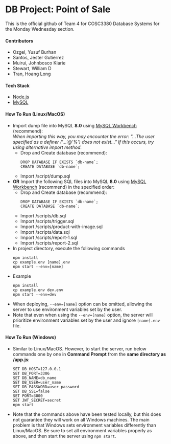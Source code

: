 # DB Project: Point of Sale

This is the official github of Team 4 for COSC3380 Database Systems for the Monday Wednesday section.

#### Contributors
- Ozgel, Yusuf Burhan
- Santos, Jester Gutierrez
- Muirui, Johnbosco Kiarie
- Stewart, William D
- Tran, Hoang Long
#### Tech Stack
- [Node.js](https://nodejs.org/en)
- [MySQL](https://www.mysql.com/)
#### How To Run (Linux/MacOS)
- Import dump file into MySQL **8.0** using [MySQL Workbench](https://www.mysql.com/products/workbench/) (recommend): <br>
*When importing this way, you may encounter the error:
"...The user specified as a definer ('...'@'%') does not exist..."
If this occurs, try using alternative import method.*
    - Drop and Create database (recommend):
        ```
        DROP DATABASE IF EXISTS `db-name`;
        CREATE DATABASE `db-name`;
        ```
    - Import /script/dump.sql
- **OR** Import the following SQL files into MySQL **8.0** using [MySQL Workbench](https://www.mysql.com/products/workbench/) (recommend) in the specified order:
    - Drop and Create database (recommend):
        ```
        DROP DATABASE IF EXISTS `db-name`;
        CREATE DATABASE `db-name`;
        ```
    - Import /scripts/db.sql
    - Import /scripts/trigger.sql
    - Import /scripts/product-with-image.sql
    - Import /scripts/data.sql
    - Import /scripts/report-1.sql
    - Import /scripts/report-2.sql
- In project directory, execute the following commands
    ```
    npm install
    cp example.env [name].env
    npm start --env=[name]
    ```
- Example
    ```
    npm install
    cp example.env dev.env
    npm start --env=dev
    ```
- When deploying, ```--env=[name]``` option can be omitted, allowing the server to use environment variables set by the user.
- Note that even when using the ```--env=[name]``` option, the server will prioritize environment variables set by the user and ignore ```[name].env``` file.
#### How To Run (Windows)
- Similar to Linux/MacOS. However, to start the server, run below commands one by one in **Command Prompt** from the **same directory as /app.js**:
    ```
    SET DB_HOST=127.0.0.1
    SET DB_PORT=3306
    SET DB_NAME=db_name
    SET DB_USER=user_name
    SET DB_PASSWORD=user_password
    SET DB_SSL=false
    SET PORT=3000
    SET JWT_SECRET=secret
    npm start
    ```
- Note that the commands above have been tested locally, but this does not guarantee they will work on all Windows machines. The main problem is that Windows sets environment variables differently than Linux/MacOS. Be sure to set all environment variables properly as above, and then start the server using `npm start`.
